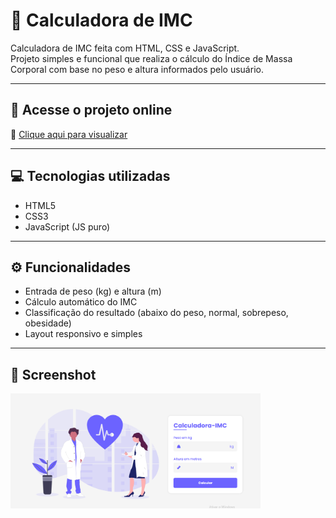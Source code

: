 # 🧮 Calculadora de IMC

Calculadora de IMC feita com HTML, CSS e JavaScript.  
Projeto simples e funcional que realiza o cálculo do Índice de Massa Corporal com base no peso e altura informados pelo usuário.

---

## 🚀 Acesse o projeto online

🔗 [Clique aqui para visualizar](https://viniciospereira-dev.github.io/Projeto-Calculadora-IMC/)

---

## 💻 Tecnologias utilizadas

- HTML5
- CSS3
- JavaScript (JS puro)

---

## ⚙️ Funcionalidades

- Entrada de peso (kg) e altura (m)
- Cálculo automático do IMC
- Classificação do resultado (abaixo do peso, normal, sobrepeso, obesidade)
- Layout responsivo e simples

---

## 📸 Screenshot


<img src="./Assets/imagens/banner.png" alt="Imagem ilustrativa do projeto" width="400"/>




